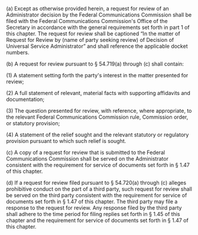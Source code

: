 (a) Except as otherwise provided herein, a request for review of an Administrator decision by the Federal Communications Commission shall be filed with the Federal Communications Commission's Office of the Secretary in accordance with the general requirements set forth in part 1 of this chapter. The request for review shall be captioned “In the matter of Request for Review by (name of party seeking review) of Decision of Universal Service Administrator” and shall reference the applicable docket numbers.

(b) A request for review pursuant to § 54.719(a) through (c) shall contain:

(1) A statement setting forth the party's interest in the matter presented for review;

(2) A full statement of relevant, material facts with supporting affidavits and documentation;

(3) The question presented for review, with reference, where appropriate, to the relevant Federal Communications Commission rule, Commission order, or statutory provision;

(4) A statement of the relief sought and the relevant statutory or regulatory provision pursuant to which such relief is sought.

(c) A copy of a request for review that is submitted to the Federal Communications Commission shall be served on the Administrator consistent with the requirement for service of documents set forth in § 1.47 of this chapter.

(d) If a request for review filed pursuant to § 54.720(a) through (c) alleges prohibitive conduct on the part of a third party, such request for review shall be served on the third party consistent with the requirement for service of documents set forth in § 1.47 of this chapter. The third party may file a response to the request for review. Any response filed by the third party shall adhere to the time period for filing replies set forth in § 1.45 of this chapter and the requirement for service of documents set forth in § 1.47 of this chapter.

